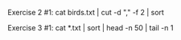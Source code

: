 Exercise 2
#1: cat birds.txt | cut -d "," -f  2 | sort

Exercise 3
#1: cat *.txt | sort | head -n 50 | tail -n 1